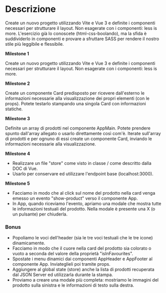 # Descrizione

Create un nuovo progetto utilizzando Vite e Vue 3 e definite i componenti necessari per strutturare il layout.
Non esagerate con i componenti: less is more.
L'esercizio già lo conoscete (html-css-boolando), ma la sfida è suddividerlo in componenti e provare a sfruttare SASS per rendere il nostro stile più leggibile e flessibile.

**Milestone 1**

Create un nuovo progetto utilizzando Vite e Vue 3 e definite i componenti necessari per strutturare il layout.
Non esagerate con i componenti: less is more.

**Milestone 2**

Create un componente Card predisposto per ricevere dall'esterno le informazioni necessarie alla visualizzazione dei propri elementi (con le props).
Potete testarlo stampando una singola Card con informazioni statiche.

**Milestone 3**

Definite un array di prodotti nel componente AppMain. Potete prendere spunto dall'array allegato o usarlo direttamente così com'è. Iterate sull'array di prodotti e per ognuno di essi create un componente Card, inviando le informazioni necessarie alla visualizzazione.

**Milestone 4**

- Realizzare un file "store" come visto in classe / come descritto dalla DOC di Vue.
- Usarlo per conservare ed utilizzare l'endpoint base (localhost:3000).

**Milestone 5**

- Facciamo in modo che al click sul nome del prodotto nella card venga emesso un evento "show-product" verso il componente App.
- In App, quando riceviamo l'evento, apriamo una modale che mostra tutte le informazioni testuali del prodotto. Nella modale è presente una X (o un pulsante) per chiuderla.

### Bonus
- Popoliamo le voci dell'header (sia le tre voci testuali che le tre icone) dinamicamente.
- Facciamo in modo che il cuore nella card del prodotto sia colorato o vuoto a seconda del valore della proprietà "isInFavourites".
- Spostate i menu dinamici dai componenti AppHeader e AppFooter al componente App. Inviateglieli poi tramite props.
- Aggiungere al global state (store) anche la lista di prodotti recuperata dal JSON Server ed utilizzarla durante la stampa.
- Proviamo a creare una modale più completa: mostriamo le immagini del prodotto sulla sinistra e le informazioni di testo sulla destra.